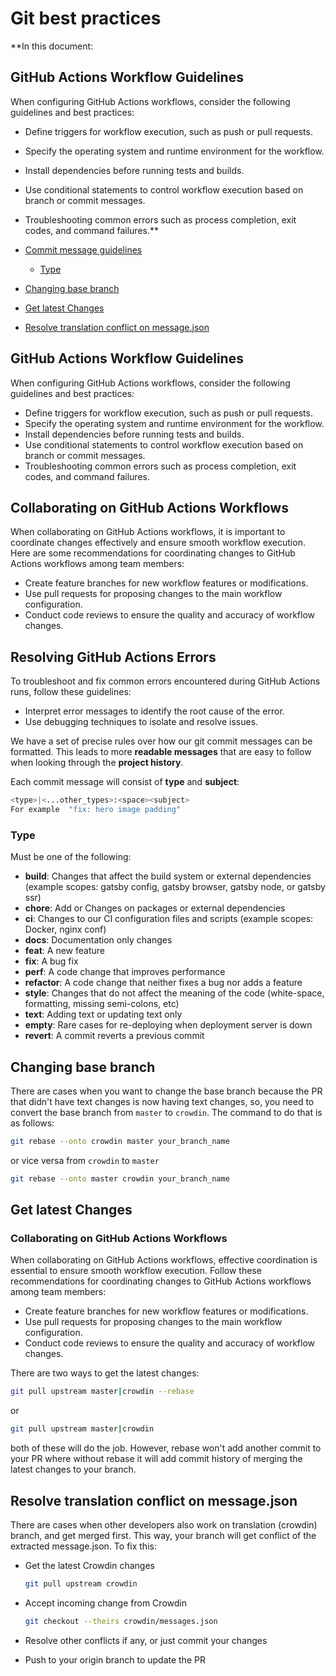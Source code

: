 # Git best practices

**In this document:

## GitHub Actions Workflow Guidelines

When configuring GitHub Actions workflows, consider the following guidelines and best practices:
- Define triggers for workflow execution, such as push or pull requests.
- Specify the operating system and runtime environment for the workflow.
- Install dependencies before running tests and builds.
- Use conditional statements to control workflow execution based on branch or commit messages.
- Troubleshooting common errors such as process completion, exit codes, and command failures.**

-   [Commit message guidelines](#commit-message-guidlines)
    -   [Type](#type)
-   [Changing base branch](#changing-base-branch)
-   [Get latest Changes](#get-latest-changes)
-   [Resolve translation conflict on message.json](#resolve-translation-conflict-on-message.json)

## GitHub Actions Workflow Guidelines

When configuring GitHub Actions workflows, consider the following guidelines and best practices:
- Define triggers for workflow execution, such as push or pull requests.
- Specify the operating system and runtime environment for the workflow.
- Install dependencies before running tests and builds.
- Use conditional statements to control workflow execution based on branch or commit messages.
- Troubleshooting common errors such as process completion, exit codes, and command failures.

## Collaborating on GitHub Actions Workflows

When collaborating on GitHub Actions workflows, it is important to coordinate changes effectively and ensure smooth workflow execution. Here are some recommendations for coordinating changes to GitHub Actions workflows among team members:
- Create feature branches for new workflow features or modifications.
- Use pull requests for proposing changes to the main workflow configuration.
- Conduct code reviews to ensure the quality and accuracy of workflow changes.

## Resolving GitHub Actions Errors

To troubleshoot and fix common errors encountered during GitHub Actions runs, follow these guidelines:
- Interpret error messages to identify the root cause of the error.
- Use debugging techniques to isolate and resolve issues.

We have a set of precise rules over how our git commit messages can be formatted. This leads to more **readable messages** that are easy to follow when looking through the **project history**.

Each commit message will consist of **type** and **subject**:

```sh
<type>|<...other_types>:<space><subject>
For example  "fix: hero image padding"
```

### Type

Must be one of the following:

-   **build**: Changes that affect the build system or external dependencies (example scopes: gatsby config, gatsby browser, gatsby node, or gatsby ssr)
-   **chore**: Add or Changes on packages or external dependencies
-   **ci**: Changes to our CI configuration files and scripts (example scopes: Docker, nginx conf)
-   **docs**: Documentation only changes
-   **feat**: A new feature
-   **fix**: A bug fix
-   **perf**: A code change that improves performance
-   **refactor**: A code change that neither fixes a bug nor adds a feature
-   **style**: Changes that do not affect the meaning of the code (white-space, formatting, missing semi-colons, etc)
-   **text**: Adding text or updating text only
-   **empty**: Rare cases for re-deploying when deployment server is down
-   **revert**: A commit reverts a previous commit

## Changing base branch

There are cases when you want to change the base branch because the PR that didn't have text changes is now having text changes, so, you need to convert the base branch from `master` to `crowdin`. The command to do that is as follows:

```sh
git rebase --onto crowdin master your_branch_name
```

or vice versa from `crowdin` to `master`

```sh
git rebase --onto master crowdin your_branch_name
```

## Get latest Changes

### Collaborating on GitHub Actions Workflows

When collaborating on GitHub Actions workflows, effective coordination is essential to ensure smooth workflow execution. Follow these recommendations for coordinating changes to GitHub Actions workflows among team members:
- Create feature branches for new workflow features or modifications.
- Use pull requests for proposing changes to the main workflow configuration.
- Conduct code reviews to ensure the quality and accuracy of workflow changes.

There are two ways to get the latest changes:

```sh
git pull upstream master|crowdin --rebase
```

or

```sh
git pull upstream master|crowdin
```

both of these will do the job. However, rebase won't add another commit to your PR where without rebase it will add commit history of merging the latest changes to your branch.

## Resolve translation conflict on message.json

There are cases when other developers also work on translation (crowdin) branch, and get merged first. This way, your branch will get conflict of the extracted message.json. To fix this:

-   Get the latest Crowdin changes

    ```sh
    git pull upstream crowdin
    ```

-   Accept incoming change from Crowdin

    ```sh
    git checkout --theirs crowdin/messages.json
    ```

-   Resolve other conflicts if any, or just commit your changes

-   Push to your origin branch to update the PR
